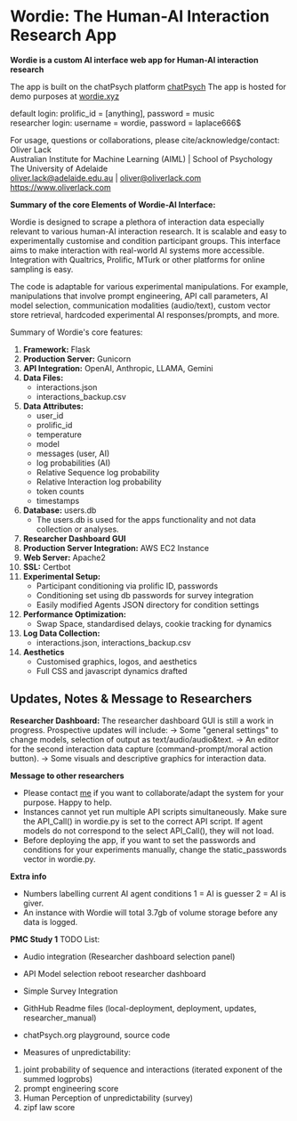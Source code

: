 # Wordie: The Human-AI Interaction Research App  

**Wordie is a custom AI interface web app for Human-AI interaction research**  

The app is built on the chatPsych platform [chatPsych](https://chatpsych.github.io)
The app is hosted for demo purposes at [wordie.xyz](https://wordie-pilot.xyz)  

default login: 		prolific_id = [anything], password = music   
researcher login: 	username = wordie, password = laplace666$   

For usage, questions or collaborations, please cite/acknowledge/contact:  
        Oliver Lack  
        Australian Institute for Machine Learning (AIML) | School of Psychology   
        The University of Adelaide  
        oliver.lack@adelaide.edu.au | oliver@oliverlack.com  
        https://www.oliverlack.com  



**Summary of the core Elements of Wordie-AI Interface:**  

Wordie is designed to scrape a plethora of interaction data especially relevant to various human-AI interaction research.
It is scalable and easy to experimentally customise and condition participant groups. This interface aims to make interaction with
real-world AI systems more accessible. Integration with Qualtrics, Prolific, MTurk or other platforms for online sampling is easy.

The code is adaptable for various experimental manipulations. For example, manipulations that involve prompt engineering, API call parameters, 
AI model selection, communication modalities (audio/text), custom vector store retrieval, hardcoded experimental AI responses/prompts, and more. 

Summary of Wordie's core features:
1. **Framework:** Flask
2. **Production Server:** Gunicorn
3. **API Integration:** OpenAI, Anthropic, LLAMA, Gemini
4. **Data Files:**
   - interactions.json
   - interactions_backup.csv
5. **Data Attributes:**
   - user_id
   - prolific_id
   - temperature
   - model
   - messages (user, AI)
   - log probabilities (AI)
   - Relative Sequence log probability 
   - Relative Interaction log probability
   - token counts
   - timestamps
6. **Database:** users.db
    - The users.db is used for the apps functionality and not data collection or analyses. 
7. **Researcher Dashboard GUI**
8. **Production Server Integration:** AWS EC2 Instance
9. **Web Server:** Apache2
10. **SSL:** Certbot
11. **Experimental Setup:**
    - Participant conditioning via prolific ID, passwords 
    - Conditioning set using db passwords for survey integration
    - Easily modified Agents JSON directory for condition settings
12. **Performance Optimization:** 
    - Swap Space, standardised delays, cookie tracking for dynamics
13. **Log Data Collection:** 
    - interactions.json, interactions_backup.csv
14. **Aesthetics** 
    - Customised graphics, logos, and aesthetics
    - Full CSS and javascript dynamics drafted

## Updates, Notes & Message to Researchers

**Researcher Dashboard:**
The researcher dashboard GUI is still a work in progress.
Prospective updates will include:
                -> Some "general settings" to change models, selection of output as text/audio/audio&text.
                -> An editor for the second interaction data capture (command-prompt/moral action button).
                -> Some visuals and descriptive graphics for interaction data. 

**Message to other researchers**
- Please contact [me](https://oliverlack.com) if you want to collaborate/adapt the system for your purpose. Happy to help. 
- Instances cannot yet run multiple API scripts simultaneously. Make sure the API_Call() in wordie.py is set to the correct API script. If agent models do not correspond to the select API_Call(), they will not load. 
- Before deploying the app, if you want to set the passwords and conditions for your experiments manually, change the static_passwords vector in wordie.py.


**Extra info**
- Numbers labelling current AI agent conditions 1 = AI is guesser 2 = AI is giver.
- An instance with Wordie will total 3.7gb of volume storage before any data is logged. 



**PMC Study 1**
TODO List:
- Audio integration (Researcher dashboard selection panel)
- API Model selection reboot researcher dashboard
- Simple Survey Integration
- GithHub Readme files (local-deployment, deployment, updates, researcher_manual)
- chatPsych.org playground, source code

- Measures of unpredictability:
1. joint probability of sequence and interactions (iterated exponent of the summed logprobs)
2. prompt engineering score
3. Human Perception of unpredictability (survey)
4. zipf law score
